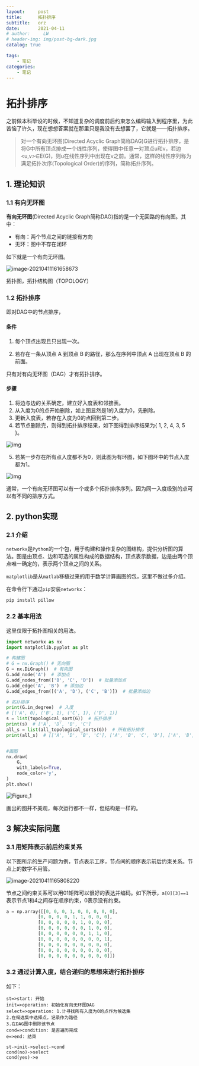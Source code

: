 ```yaml
---
layout:     post
title:      拓扑排序
subtitle:   orz
date:       2021-04-11
# author:     LW
# header-img: img/post-bg-dark.jpg
catalog: true

tags: 
    - 笔记
categories: 
    - 笔记
---
```


# 拓扑排序

之前做本科毕设的时候，不知道复杂的调度前后约束怎么编码输入到程序里，为此苦恼了许久，现在想想答案就在那里只是我没有去想罢了，它就是——拓扑排序。

>对一个有向无环图(Directed Acyclic Graph简称DAG)G进行拓扑排序，是将G中所有顶点排成一个线性序列，使得图中任意一对顶点u和v，若边<u,v>∈E(G)，则u在线性序列中出现在v之前。通常，这样的线性序列称为满足拓扑次序(Topological Order)的序列，简称拓扑序列。

<!--more-->

## 1. 理论知识

### 1.1 有向无环图

**有向无环图**(Directed Acyclic Graph简称DAG)指的是一个无回路的有向图。其中：

- 有向：两个节点之间的链接有方向
- 无环：图中不存在闭环

如下就是一个有向无环图。

![image-20210411161658673](https://cdn.jsdelivr.net/gh/lei-wei/pic_bed/img/image-20210411161658673.png)

拓扑图，拓扑结构图（TOPOLOGY）

### 1.2 拓扑排序

即对DAG中的节点排序，

#### 条件

1. 每个顶点出现且只出现一次。

2. 若存在一条从顶点 A 到顶点 B 的路径，那么在序列中顶点 A 出现在顶点 B 的前面。

只有对有向无环图（DAG）才有拓扑排序。

#### 步骤

1. 将边与边的关系确定，建立好入度表和邻接表。
2. 从入度为0的点开始删除，如上图显然是1的入度为0，先删除。
3. 更新入度表，若存在入度为0的点回到第二步。
4. 若节点删除完，则得到拓扑排序结果，如下图得到排序结果为{ 1, 2, 4, 3, 5 }。

![img](https://cdn.jsdelivr.net/gh/lei-wei/pic_bed/img/1414839-20190218145707887-2116959534.png)

5. 若某一步存在所有点入度都不为0，则此图为有环图，如下图环中的节点入度都为1。

![img](https://cdn.jsdelivr.net/gh/lei-wei/pic_bed/img/1414839-20190218150029800-726572364.png)

通常，一个有向无环图可以有一个或多个拓扑排序序列。因为同一入度级别的点可以有不同的排序方式。

## 2. python实现

### 2.1 介绍

`networkx`是`Python`的一个包，用于构建和操作复杂的图结构，提供分析图的算法。图是由顶点、边和可选的属性构成的数据结构，顶点表示数据，边是由两个顶点唯一确定的，表示两个顶点之间的关系。

`matplotlib`是从`matlab`移植过来的用于数学计算画图的包，这里不做过多介绍。

在命令行下通过`pip`安装`networkx`：

```
pip install pillow
```

### 2.2 基本用法

这里仅限于拓扑图相关的用法。

```python
import networkx as nx
import matplotlib.pyplot as plt

# 构建图
# G = nx.Graph() # 无向图
G = nx.DiGraph()  # 有向图
G.add_node('A')  # 添加点
G.add_nodes_from(['B', 'C', 'D'])  # 批量添加点
G.add_edge('A', 'B')  # 添加边
G.add_edges_from([('A', 'D'), ('C', 'B')])  # 批量添加边

# 拓扑排序
print(G.in_degree)  # 入度
# [('A', 0), ('B', 1), ('C', 1), ('D', 1)]
s = list(topological_sort(G))  # 拓扑排序
print(s)  # ['A', 'D', 'B', 'C']
all_s = list(all_topological_sorts(G))  # 所有拓扑排序
print(all_s)  # [['A', 'D', 'B', 'C'], ['A', 'B', 'C', 'D'], ['A', 'B', 'D', 'C']]


#画图
nx.draw(
    G,
    with_labels=True,
    node_color='y',
)
plt.show()

```

![Figure_1](https://cdn.jsdelivr.net/gh/lei-wei/pic_bed/img/Figure_1.png)

画出的图并不美观，每次运行都不一样，但结构是一样的。

## 3 解决实际问题

### 3.1 用矩阵表示前后约束关系

以下图所示的生产问题为例，节点表示工序，节点间的顺序表示前后约束关系。节点上的数字不用管。

![image-20210411165808220](https://cdn.jsdelivr.net/gh/lei-wei/pic_bed/img/image-20210411165808220.png)

节点之间约束关系可以用01矩阵可以很好的表达并编码。如下所示，`a[0][3]==1`表示节点1和4之间存在顺序约束，0表示没有约束。

```python
a = np.array([[0, 0, 0, 1, 0, 0, 0, 0, 0],
            [0, 0, 0, 0, 1, 1, 0, 0, 0],
            [0, 0, 0, 0, 0, 1, 0, 0, 0],
            [0, 0, 0, 0, 0, 0, 1, 0, 0],
            [0, 0, 0, 0, 0, 0, 1, 1, 0],
            [0, 0, 0, 0, 0, 0, 0, 0, 1],
            [0, 0, 0, 0, 0, 0, 0, 0, 0],
            [0, 0, 0, 0, 0, 0, 0, 0, 0],
            [0, 0, 0, 0, 0, 0, 0, 0, 0]])
```

### 3.2 通过计算入度，结合递归的思想来进行拓扑排序

如下：

```flow
st=>start: 开始
init=>operation: 初始化有向无环图DAG
select=>operation: 1.计寻找所有入度为0的点作为候选集
2.在候选集中选择点，记录作为路径
3.在DAG图中删除该节点
cond=>condition: 是否遍历完成
e=>end: 结束

st->init->select->cond
cond(no)->select
cond(yes)->e

```
